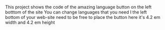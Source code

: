 This project shows the code of the amazing language button on the left botttom of the site
You can change languages that you need
I the left bottom of your web-site need to be free to place the button here
it's 4.2 em width and 4.2 em height
